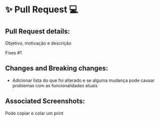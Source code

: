 # ✨ Pull Request 💻


## Pull Request details:

Objetivo, motivação e descrição

Fixes #1 


## Changes and Breaking changes:

- Adicionar lista do que foi alterado e se alguma mudança pode causar 
problemas com as funcionalidades atuais


## Associated Screenshots:

Pode copiar e colar um print
